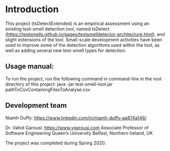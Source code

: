 # Introduction

This project (tsDetectExtended) is an empirical assessment using an existing test-smell detection tool, named tsDetect (https://testsmells.github.io/pages/testsmelldetector-architecture.html), and slight extensions of the tool. Small-scale development activities have been used to improve some of the detection algorithms used within the tool, as well as adding several new test-smell types  for detection.

## Usage manual:
To run the project, run the following command in command-line in the root directory of this project: java -jar test-smell-tool.jar pathToCsvContainingFilesToAnalyse.csv

## Development team 
Niamh Duffy: https://www.linkedin.com/in/niamh-duffy-aa874a146/

Dr. Vahid Garousi: https://www.vgarousi.com
Associate Professor of Software Engineering
Queen’s University Belfast, Northern Ireland, UK

The project was completed during Spring 2020.
